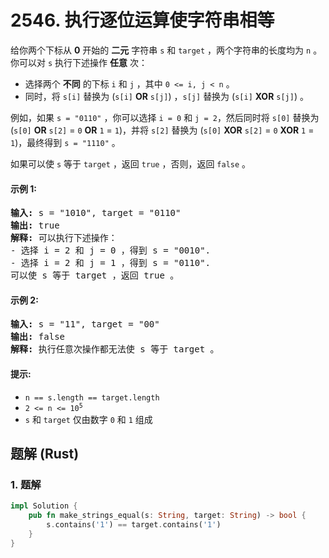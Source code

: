 # 2546. 执行逐位运算使字符串相等
给你两个下标从 **0** 开始的 **二元** 字符串 `s` 和 `target` ，两个字符串的长度均为 `n` 。你可以对 `s` 执行下述操作 **任意** 次：
* 选择两个 **不同** 的下标 `i` 和 `j` ，其中 `0 <= i, j < n` 。
* 同时，将 `s[i]` 替换为 (`s[i]` **OR** `s[j]`) ，`s[j]` 替换为 (`s[i]` **XOR** `s[j]`) 。

例如，如果 `s = "0110"` ，你可以选择 `i = 0` 和 `j = 2`，然后同时将 `s[0]` 替换为 (`s[0]` **OR** `s[2]` = `0` **OR** `1` = `1`)，并将 `s[2]` 替换为 (`s[0]` **XOR** `s[2]` = `0` **XOR** `1` = `1`)，最终得到 `s = "1110"` 。

如果可以使 `s` 等于 `target` ，返回 `true` ，否则，返回 `false` 。

#### 示例 1:
<pre>
<strong>输入:</strong> s = "1010", target = "0110"
<strong>输出:</strong> true
<strong>解释:</strong> 可以执行下述操作：
- 选择 i = 2 和 j = 0 ，得到 s = "0010".
- 选择 i = 2 和 j = 1 ，得到 s = "0110".
可以使 s 等于 target ，返回 true 。
</pre>

#### 示例 2:
<pre>
<strong>输入:</strong> s = "11", target = "00"
<strong>输出:</strong> false
<strong>解释:</strong> 执行任意次操作都无法使 s 等于 target 。
</pre>

#### 提示:
* `n == s.length == target.length`
* <code>2 <= n <= 10<sup>5</sup></code>
* `s` 和 `target` 仅由数字 `0` 和 `1` 组成

## 题解 (Rust)

### 1. 题解
```Rust
impl Solution {
    pub fn make_strings_equal(s: String, target: String) -> bool {
        s.contains('1') == target.contains('1')
    }
}
```
